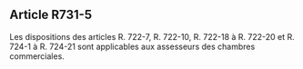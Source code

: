 Article R731-5
----
Les dispositions des articles R. 722-7, R. 722-10, R. 722-18 à R. 722-20 et R.
724-1 à R. 724-21 sont applicables aux assesseurs des chambres commerciales.
